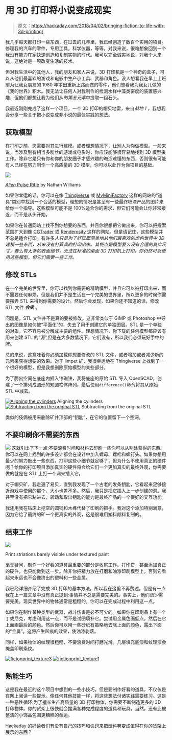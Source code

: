 # 用 3D 打印将小说变成现实

> 原文：<https://hackaday.com/2018/04/02/bringing-fiction-to-life-with-3d-printing/>

我几乎每天都打印一些东西，在过去的几年里，我已经创造了数百个实用的项目。修理我的汽车的零件，专用工具，科学仪器，等等。对我来说，很难想象回到一个我没有能力在家快速创造和复制实物的时代。我可以完全诚实地说，对我个人来说，这绝对是一项改变生活的技术。

但对我生活中的其他人，我的朋友和家人来说，3D 打印机是一个神奇的盒子，可以从他们最喜欢的游戏和电影中生产小工具、武器和角色。没人想看我在早上上班前为让我女朋友的 1980 年本田重新上路而做的零件，他们想看我为我女儿做的《我的世界》积木。我无法让任何人对我制作的检测水样中藻类密度的装置感兴趣，但他们都想让我为他们从*的第五元素*中提取一组石头。

我最近刚刚完成了这样一个项目，一个 3D 打印的帽贝地雷，来自*战地 1* ，我想我会分享一些关于把小说变成非小说的最佳实践的想法。

## 获取模型

在打印之前，您需要对其进行建模。或者理想情况下，让别人为你做模型。一般来说，当涉及到有相当多粉丝的游戏或电影时，你应该能够很容易地找到 3D 模型来工作。除非它是只有你和你的朋友圈子才感兴趣的晦涩难懂的东西，否则很有可能有人已经在努力制作一个高质量的 3D 模型，你可以以此作为你项目的基础。

[![](img/befc4656c30c463d014606f7bfd8923a.png)](https://hackaday.com/wp-content/uploads/2018/03/fictionprint_alien.jpg)

[*Alien* Pulse Rifle](https://www.myminifactory.com/object/3d-print-aliens-alien2-pulse-rifle-57965) by Nathan Williams

如果你幸运的话，你可以在像 [Thingiverse](https://www.thingiverse.com/explore/popular/models/props) 或 [MyMiniFactory](https://www.myminifactory.com/category/cosplay) 这样的网站的“道具”类别中找到一个合适的模型，理想的情况是甚至有一些最终喷漆产品的图片来给你一个指导。这些模型可能不是 100%适合你的需求，但它们可能会让你非常接近，而不是从头开始。

如果你在普通网站上找不到你想要的东西，并且你很想把它做出来，你可以把搜索范围扩大到像 [CGTrader](http://www.cgtrader.com/) 或 [Renderosity](https://www.renderosity.com) 这样的网站。但是请记住，这些模型并不总是适合打印。有许多*人只是为了好玩而简单地从他们最喜欢的虚构世界中 3D 建模一些东西，从来没有打算真的打印出来。其特点是模型要么没有合适的真实尺寸，要么有太多的表面细节，无法在标准的桌面 3D 打印机上打印。你仍然可以使用这些模型，但它们需要一些工作。*

## 修改 STLs

在一个完美的世界里，你可以找到你需要的精确模型，并且它可以被打印出来，而不需要任何麻烦。但是我们并不是生活在一个完美的世界里，所以更多的时候你需要摆弄 STL 来得到你需要的设计。然后你会发现，如果你还不知道的话，修改 STL 文件 ***会吸*** 。

问题是，STL 文件并不是真的要被修改。这非常类似于 GIMP 或 Photoshop 中导出的图像是如何被“平面化”的，失去了用于创建它的单独图层。STL 是一个单独的对象，它不容易被分解成主要的组件。理想情况下，你下载的任何模型都应该有用来创建 STL 的“源”,但是在大多数情况下，它们没有，所以我们必须玩好手中的牌。

总的来说，这意味着你必须加载你想要修改的 STL 文件，或者增加或者减少新的元素来获得想要的效果。对于 limpet 矿，我很幸运地在 Thingiverse 上找到了一个很好的模型，但是我想删除原始模型的某些部分。

为了腾出空间在底座内插入钕磁铁，我将底座的原始 STL 导入 OpenSCAD，创建了一个排列成圆形的短圆柱体阵列，最后使用`difference()`命令将其从原始 STL 中减去。

 [![Aligning the cylinders](img/10280e54e9760281c89874547017886e.png "fictionprint_mag1")](https://i0.wp.com/hackaday.com/wp-content/uploads/2018/03/fictionprint_mag1.jpg?ssl=1) Aligning the cylinders [![Subtracting from the original STL](img/817e45b46a87fa1960f078b479d845d8.png "fictionprint_mag2")](https://i0.wp.com/hackaday.com/wp-content/uploads/2018/03/fictionprint_mag2.jpg?ssl=1) Subtracting from the original STL

类似的伎俩被用来删除矿井顶部的“钥匙”，在它的位置留下一个空洞。

## 不要印刷你不需要的东西

[![](img/bce1e341a29758eb58274e25f872833f.png)](https://hackaday.com/wp-content/uploads/2018/03/fictionprint_handle.jpg) 这就引出了下一点:不要浪费时间和材料去印刷一些你可以从别处获得的东西。你可以在网上找到的许多设计都会在设计中加入螺母、螺栓和螺钉头。如果你想用最少的努力敲出一些东西，打印这些小细节就足够了，但为什么不使用真正的硬件呢？给你的打印项目添加真实的硬件将会给它们一个更加真实的最终外观，你需要做的就是在 STL 上打一个洞来插入它。

对于帽贝矿，我走遍了易贝，直到我发现了一个古老的发条钥匙，它看起来足够接近游戏中使用的那个，大小也差不多。然后，我只是把它插入上一步创建的洞。我甚至没有把它粘进去，转动和取出钥匙的能力是最终产品的一个很好的交互功能。

我还用我在钻床上挖空的圆钢和木榫代替了印刷的把手。我对这个添加特别满意，因为它给了最终的矿一个更真实的外观，这是很难用塑料颜料复制的。

## 结束工作

[![](img/b49f873b7ef9bbffd3c0cc6e16cb2a37.png)](https://hackaday.com/wp-content/uploads/2018/03/fictionprint_texture21.jpg)

Print striations barely visible under textured paint

毫无疑问，制作一个好看的道具最重要的部分是收尾工作。打印它，甚至添加真正的硬件，也只能做到这一步。除非你把精力放在打磨和油漆印刷模型上，否则它看起来永远也不会像挤出的塑料和一些金属。

我已经详细介绍了完成 3D 打印的基本方法，所以我在这里不再赘述。但是有一点我在上一篇文章中没有真正提到:事情并不总是需要完美的。事实上，他们*很少*需要完美。现实世界中的物体通常是粗糙的，你可以在完成过程中利用这一点。

如果你在制作某种类型的武器，战斗伤害是必不可少的。如果你在印刷品上有一个丁或尼克，考虑利用这一点，而不是试图填补它。尝试用金属色画低点，然后在它上面画最后的颜色。然后你可以用一些砂纸有策略地去除上面的颜色，露出下面的“金属”。这将产生凹痕的效果，使油漆剥落。

同样，如果物体的纹理很粗糙，不要浪费时间打磨光滑。几层填充底漆和纹理漆会掩盖印刷条纹。

 [![fictonprint_texture3](img/f962cd513896711b48580654ca864155.png "fictonprint_texture3")](https://i0.wp.com/hackaday.com/wp-content/uploads/2018/03/fictonprint_texture3.jpg?ssl=1)  [![fictionprint_texture1](img/bb090eda2a6d648decdcbc14f1a806e9.png "fictionprint_texture1")](https://i0.wp.com/hackaday.com/wp-content/uploads/2018/03/fictionprint_texture1.jpg?ssl=1) 

## 熟能生巧

这是我在最近的这个项目中想到的一些小技巧，但是要制作好看的道具，不仅仅是在网上阅读一些提示。像任何其他技能一样，将这些想法付诸实践需要练习。这是一种恶性循环:为了擅长生产高质量的 3D 打印物体，你需要不断制造更多的 3D 打印物体。你的货架上很快就会摆满各种完成程度的道具和玩具。当然，还有比被整洁的小饰品包围更糟糕的命运。

Hackaday 的好读者们有没有自己的技巧和诀窍来把塑料卷变成值得在你的货架上展示的东西？